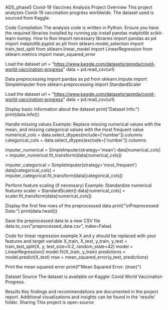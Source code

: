 ADS_phase5
Covid-19 Vaccines Analysis Project
Overview
This project analyzes Covid-19 vaccination progress worldwide. The dataset used is sourced from Kaggle.

Code Compilation
The analysis code is written in Python.
Ensure you have the required libraries installed by running pip install pandas matplotlib scikit-learn numpy.
How to Run
Import necessary libraries
import pandas as pd import matplotlib.pyplot as plt from sklearn.model_selection import train_test_split from sklearn.linear_model import LinearRegression from sklearn.metrics import mean_squared_error

Load the dataset
url = "https://www.kaggle.com/datasets/gpreda/covid-world-vaccination-progress" data = pd.read_csv(url)

Data preprocessing
import pandas as pd from sklearn.impute import SimpleImputer from sklearn.preprocessing import StandardScaler

Load the dataset
url = "https://www.kaggle.com/datasets/gpreda/covid-world-vaccination-progress" data = pd.read_csv(url)

Display basic information about the dataset
print("Dataset Info:") print(data.info())

Handle missing values
Example: Replace missing numerical values with the mean, and missing categorical values with the most frequent value
numerical_cols = data.select_dtypes(include=['number']).columns categorical_cols = data.select_dtypes(exclude=['number']).columns

imputer_numerical = SimpleImputer(strategy='mean') data[numerical_cols] = imputer_numerical.fit_transform(data[numerical_cols])

imputer_categorical = SimpleImputer(strategy='most_frequent') data[categorical_cols] = imputer_categorical.fit_transform(data[categorical_cols])

Perform feature scaling (if necessary)
Example: Standardize numerical features
scaler = StandardScaler() data[numerical_cols] = scaler.fit_transform(data[numerical_cols])

Display the first few rows of the preprocessed data
print("\nPreprocessed Data:") print(data.head())

Save the preprocessed data to a new CSV file
data.to_csv("preprocessed_data.csv", index=False)

Code for linear regression example
X and y should be replaced with your features and target variable
X_train, X_test, y_train, y_test = train_test_split(X, y, test_size=0.2, random_state=42) model = LinearRegression() model.fit(X_train, y_train) predictions = model.predict(X_test) mse = mean_squared_error(y_test, predictions)

Print the mean squared error
print(f"Mean Squared Error: {mse}")

Dataset Source
The dataset is available on Kaggle: Covid World Vaccination Progress.

Results
Key findings and recommendations are documented in the project report.
Additional visualizations and insights can be found in the 'results' folder.
Sharing
This project is open-source

